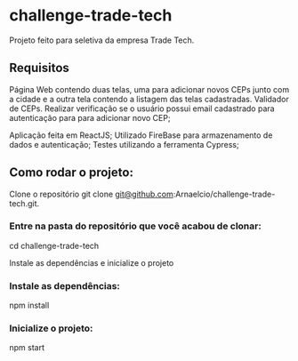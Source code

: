 # challenge-trade-tech

Projeto feito para seletiva da empresa Trade Tech.

## Requisitos
Página Web contendo duas telas, uma para adicionar novos
CEPs junto com a cidade e a outra tela contendo a listagem das
telas cadastradas.
Validador de CEPs.
Realizar verificação se o usuário possui email cadastrado para autenticação para para adicionar novo CEP;

Aplicação feita em ReactJS;
Utilizado FireBase para armazenamento de dados e autenticação;
Testes utilizando a ferramenta Cypress;


## Como rodar o projeto:
Clone o repositório
git clone git@github.com:Arnaelcio/challenge-trade-tech.git.

### Entre na pasta do repositório que você acabou de clonar:
cd challenge-trade-tech

Instale as dependências e inicialize o projeto

### Instale as dependências:
npm install

### Inicialize o projeto:
npm start